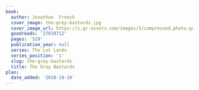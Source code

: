 ```yaml
---
book:
  author: Jonathan  French
  cover_image: the-grey-bastards.jpg
  cover_image_url: https://i.gr-assets.com/images/S/compressed.photo.goodreads.com/books/1447657324l/27838712._SX318_.jpg
  goodreads: '27838712'
  pages: '529'
  publication_year: null
  series: The Lot Lands
  series_position: '1'
  slug: the-grey-bastards
  title: The Grey Bastards
plan:
  date_added: '2018-10-28'
---
```

